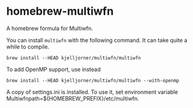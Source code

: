 # homebrew-multiwfn

A homebrew formula for Multiwfn.

You can install `multiwfn` with the following command. It can take quite a while to compile.

```
brew install --HEAD kjelljorner/multiwfn/multiwfn
```

To add OpenMP support, use instead

```
brew install --HEAD kjelljorner/multiwfn/multiwfn --with-openmp
```

A copy of settings.ini is installed. To use it, set environment variable Multiwfnpath=${HOMEBREW_PREFIX}/etc/multiwfn.